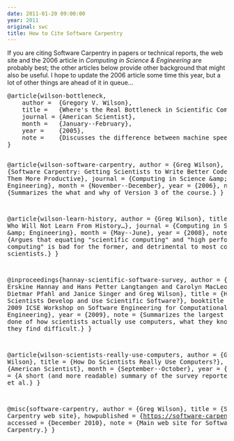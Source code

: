 ```yaml
---
date: 2011-01-20 09:00:00
year: 2011
original: swc
title: How to Cite Software Carpentry
---
```

<p>If you are citing Software Carpentry in papers or technical reports, the web site and the 2006 article in <cite>Computing in Science &amp; Engineering</cite> are probably best; the other articles below provide other background that might also be useful. I hope to update the 2006 article some time this year, but a lot of other things are ahead of it in queue…</p>
<pre>@article{wilson-bottleneck,
    author =  {Gregory V. Wilson},
    title =   {Where's the Real Bottleneck in Scientific Computing?},
    journal = {American Scientist},
    month =   {January--February},
    year =    {2005},
    note =    {Discusses the difference between machine speed and human productivity, and explains why the latter is more important for most computational scientists.}
}

@article{wilson-software-carpentry,
    author =  {Greg Wilson},
    title =   {Software Carpentry: Getting Scientists to Write Better Code by Making Them More Productive},
    journal = {Computing in Science \&amp; Engineering},
    month =   {November--December},
    year =    {2006},
    note =    {Summarizes the what and why of Version 3 of the course.}
}

@article{wilson-learn-history,
    author =  {Greg Wilson},
    title =   {Those Who Will Not Learn From History…},
    journal = {Computing in Science \&amp; Engineering},
    month =   {May--June},
    year =    {2008},
    note =    {Argues that equating "scientific computing" and "high performance computing" is bad for the former, and detrimental to most computational scientists.}
}

@inproceedings{hannay-scientific-software-survey,
    author =    {Jo Erskine Hannay and Hans Petter Langtangen and Carolyn MacLeod and Dietmar Pfahl and Janice Singer and Greg Wilson},
    title =     {How Do Scientists Develop and Use Scientific Software?},
    booktitle = {Proc. 2009 ICSE Workshop on Software Engineering for Computational Science and Engineering},
    year =      {2009},
    note =      {Summarizes the largest survey ever done of how scientists actually use computers, what they know, and what they find difficult.}
}

@article{wilson-scientists-really-use-computers,
    author =  {Gregory Wilson},
    title =   {How Do Scientists Really Use Computers?},
    journal = {American Scientist},
    month =   {September--October},
    year =    {2009},
    note =    {A short (and more readable) summary of the survey reported in Hannay et al.}
}

@misc{software-carpentry,
    author =       {Greg Wilson},
    title =        {Software Carpentry web site},
    howpublished = {https://software-carpentry.org},
    accessed =     {December 2010},
    note =         {Main web site for Software Carpentry.}
}
</pre>
